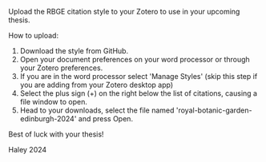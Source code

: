 Upload the RBGE citation style to your Zotero to use in your upcoming thesis.

How to upload:
1. Download the style from GitHub.
2. Open your document preferences on your word processor or through your Zotero preferences.
3. If you are in the word processor select 'Manage Styles' (skip this step if you are adding from your Zotero desktop app)
4. Select the plus sign (+) on the right below the list of citations, causing a file window to open.
5. Head to your downloads, select the file named 'royal-botanic-garden-edinburgh-2024' and press Open.

Best of luck with your thesis!

Haley 2024
